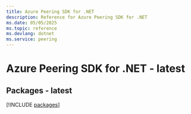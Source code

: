 ```yaml
---
title: Azure Peering SDK for .NET
description: Reference for Azure Peering SDK for .NET
ms.date: 05/05/2025
ms.topic: reference
ms.devlang: dotnet
ms.service: peering
---
```

# Azure Peering SDK for .NET - latest
## Packages - latest
[!INCLUDE [packages](peering-index.md)]